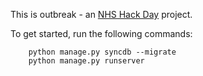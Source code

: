 This is outbreak - an [NHS Hack Day](http://nhshackday.com) project.

To get started, run the following commands: 

```
    python manage.py syncdb --migrate
    python manage.py runserver
```
